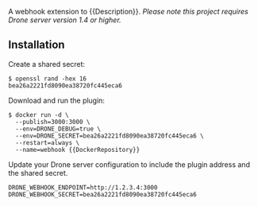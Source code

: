 A webhook extension to {{Description}}. _Please note this project requires Drone server version 1.4 or higher._

## Installation

Create a shared secret:

```console
$ openssl rand -hex 16
bea26a2221fd8090ea38720fc445eca6
```

Download and run the plugin:

```console
$ docker run -d \
  --publish=3000:3000 \
  --env=DRONE_DEBUG=true \
  --env=DRONE_SECRET=bea26a2221fd8090ea38720fc445eca6 \
  --restart=always \
  --name=webhook {{DockerRepository}}
```

Update your Drone server configuration to include the plugin address and the shared secret.

```text
DRONE_WEBHOOK_ENDPOINT=http://1.2.3.4:3000
DRONE_WEBHOOK_SECRET=bea26a2221fd8090ea38720fc445eca6